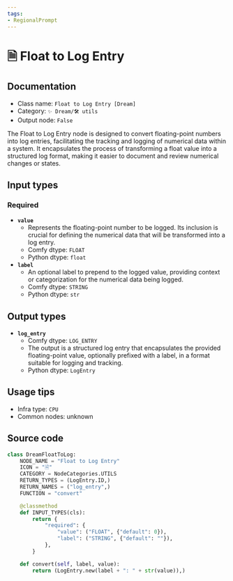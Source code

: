 ```yaml
---
tags:
- RegionalPrompt
---
```


# 🗎 Float to Log Entry
## Documentation
- Class name: `Float to Log Entry [Dream]`
- Category: `✨ Dream/🛠 utils`
- Output node: `False`

The Float to Log Entry node is designed to convert floating-point numbers into log entries, facilitating the tracking and logging of numerical data within a system. It encapsulates the process of transforming a float value into a structured log format, making it easier to document and review numerical changes or states.
## Input types
### Required
- **`value`**
    - Represents the floating-point number to be logged. Its inclusion is crucial for defining the numerical data that will be transformed into a log entry.
    - Comfy dtype: `FLOAT`
    - Python dtype: `float`
- **`label`**
    - An optional label to prepend to the logged value, providing context or categorization for the numerical data being logged.
    - Comfy dtype: `STRING`
    - Python dtype: `str`
## Output types
- **`log_entry`**
    - Comfy dtype: `LOG_ENTRY`
    - The output is a structured log entry that encapsulates the provided floating-point value, optionally prefixed with a label, in a format suitable for logging and tracking.
    - Python dtype: `LogEntry`
## Usage tips
- Infra type: `CPU`
- Common nodes: unknown


## Source code
```python
class DreamFloatToLog:
    NODE_NAME = "Float to Log Entry"
    ICON = "🗎"
    CATEGORY = NodeCategories.UTILS
    RETURN_TYPES = (LogEntry.ID,)
    RETURN_NAMES = ("log_entry",)
    FUNCTION = "convert"

    @classmethod
    def INPUT_TYPES(cls):
        return {
            "required": {
                "value": ("FLOAT", {"default": 0}),
                "label": ("STRING", {"default": ""}),
            },
        }

    def convert(self, label, value):
        return (LogEntry.new(label + ": " + str(value)),)

```
